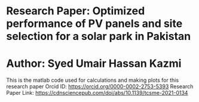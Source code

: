 # Research Paper: Optimized performance of PV panels and site selection for a solar park in Pakistan
# Author: Syed Umair Hassan Kazmi
This is the matlab code used for calculations and making plots for this research paper
Orcid ID: https://orcid.org/0000-0002-2753-5393
Research Paper Link: https://cdnsciencepub.com/doi/abs/10.1139/tcsme-2021-0134

